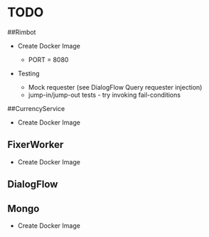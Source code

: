 # TODO



##Rimbot

* Create Docker Image
  * PORT = 8080

* Testing
  * Mock requester (see DialogFlow Query requester injection)
  * jump-in/jump-out tests - try invoking fail-conditions

##CurrencyService

* Create Docker Image

## FixerWorker

* Create Docker Image

## DialogFlow



## Mongo

* Create Docker Image
